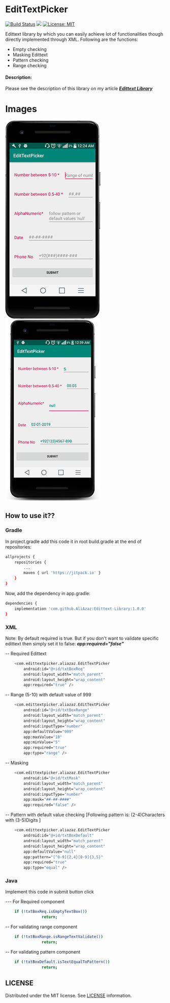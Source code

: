 # EditTextPicker

[![Build Status](https://travis-ci.org/AliAzaz/Edittext-Library.svg?branch=master)](https://travis-ci.org/AliAzaz/Edittext-Library) [![](https://jitpack.io/v/AliAzaz/Edittext-Library.svg)](https://jitpack.io/#AliAzaz/Edittext-Library) [![License: MIT](https://img.shields.io/badge/License-MIT-brightgreen.svg)](https://opensource.org/licenses/MIT)

Edittext library by which you can easily achieve lot of functionalities though directly implemented through XML. 
Following are the functions:

  - Empty checking
  - Masking Edittext
  - Pattern checking
  - Range checking

#### Description:
Please see the description of this library on my article ***[Edittext Library]()***

# Images

<img alt="Pic-1" src="https://github.com/AliAzaz/Edittext-Library/blob/master/demo/pic1.png"/>
<img alt="Pic-2" src="https://github.com/AliAzaz/Edittext-Library/blob/master/demo/pic2.png"/>

## How to use it??

### Gradle
In project.gradle add this code it in root build.gradle at the end of repositories:
```sh
allprojects {
	repositories {
		...
		maven { url 'https://jitpack.io' }
	}
}
```

Now, add the dependency in app.gradle:
```sh
dependencies {
    implementation 'com.github.AliAzaz:Edittext-Library:1.0.0'
}
```

### XML
Note: By default required is true. But if you don't want to validate specific edittext then simply set it to false: 
***app:required="false"***

-- Required Edittext
```sh
    <com.edittextpicker.aliazaz.EditTextPicker
        android:id="@+id/txtBoxReq"
        android:layout_width="match_parent"
        android:layout_height="wrap_content"
        app:required="true" />
```

-- Range (5-10) with default value of 999
```sh
    <com.edittextpicker.aliazaz.EditTextPicker
        android:id="@+id/txtBoxRange"
        android:layout_width="match_parent"
        android:layout_height="wrap_content"
        android:inputType="number"
        app:defaultValue="999"
        app:maxValue="10"
        app:minValue="5"
        app:required="true"
        app:type="range" />
```

-- Masking
```sh
    <com.edittextpicker.aliazaz.EditTextPicker
        android:id="@+id/txtMask"
        android:layout_width="match_parent"
        android:layout_height="wrap_content"
        android:inputType="number"
        app:mask="##-##-####"
        app:required="false" />
```

-- Pattern with default value checking [Following pattern is: (2-4)Characters with (3-5)Digits ]
```sh
    <com.edittextpicker.aliazaz.EditTextPicker
        android:id="@+id/txtBoxDefault"
        android:layout_width="match_parent"
        android:layout_height="wrap_content"
        app:defaultValue="null"
        app:pattern="[^0-9]{2,4}[0-9]{3,5}"
        app:required="true"
        app:type="equal" />
```

### Java
Implement this code in submit button click

--- For Required component
```sh
    if (!txtBoxReq.isEmptyTextBox())
                return;
```

-- For validating range component
```sh
    if (!txtBoxRange.isRangeTextValidate())
                return;
```

-- For validating pattern component
```sh
    if (!txtBoxDefault.isTextEqualToPattern())
                return;
```

## LICENSE
Distributed under the MIT license. See [LICENSE](https://github.com/AliAzaz/Edittext-Library/blob/master/LICENSE) information.
